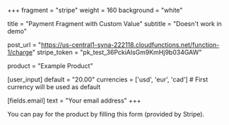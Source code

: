 +++
fragment = "stripe"
weight = 160
background = "white"

title = "Payment Fragment with Custom Value"
subtitle = "Doesn't work in demo"

post_url = "https://us-central1-syna-222118.cloudfunctions.net/function-1/charge"
stripe_token = "pk_test_36PckiAlsGm9KmHj9b034GAW"

product = "Example Product"

[user_input]
  default = "20.00"
  currencies = ['usd', 'eur', 'cad'] # First currency will be used as default

[fields.email]
  text =  "Your email address"
+++

You can pay for the product by filling this form (provided by Stripe).
